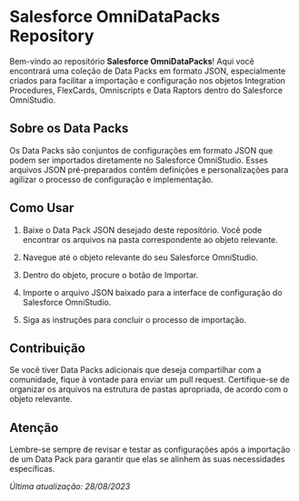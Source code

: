 # Salesforce OmniDataPacks Repository

Bem-vindo ao repositório **Salesforce OmniDataPacks**! Aqui você encontrará uma coleção de Data Packs em formato JSON, especialmente criados para facilitar a importação e configuração nos objetos Integration Procedures, FlexCards, Omniscripts e Data Raptors dentro do Salesforce OmniStudio.

## Sobre os Data Packs

Os Data Packs são conjuntos de configurações em formato JSON que podem ser importados diretamente no Salesforce OmniStudio. Esses arquivos JSON pré-preparados contêm definições e personalizações para agilizar o processo de configuração e implementação.

## Como Usar

1. Baixe o Data Pack JSON desejado deste repositório. Você pode encontrar os arquivos na pasta correspondente ao objeto relevante.

2. Navegue até o objeto relevante do seu Salesforce OmniStudio.

3. Dentro do objeto, procure o botão de Importar.

4. Importe o arquivo JSON baixado para a interface de configuração do Salesforce OmniStudio.

5. Siga as instruções para concluir o processo de importação.

## Contribuição

Se você tiver Data Packs adicionais que deseja compartilhar com a comunidade, fique à vontade para enviar um pull request. Certifique-se de organizar os arquivos na estrutura de pastas apropriada, de acordo com o objeto relevante.

## Atenção

Lembre-se sempre de revisar e testar as configurações após a importação de um Data Pack para garantir que elas se alinhem às suas necessidades específicas.

_Última atualização: 28/08/2023_
